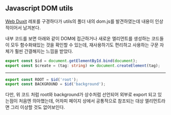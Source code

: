 ## Javascript DOM utils

[Web Duxit](https://github.com/boostcamp-2020/Project18-B-Web-Duxit) 레포를 구경하다가 utils의 폴더 내의 dom.js를 발견하였는데 내용이 인상적이어서 남겨본다.

내부 코드를 보면 아래와 같이 DOM에 접근하거나 새로운 엘리먼트를 생성하는 코드들이 모두 함수화돼있는 것을 확인할 수 있는데, 재사용하기도 편리하고 사용하는 구문 자체가 훨씬 간결해지는 느낌을 받았다.

```typescript
export const $id = document.getElementById.bind(document);
export const $create = (tag: string) => document.createElement(tag);
```
---
```typescript
export const ROOT = $id('root');
export const BACKGROUND = $id('background');
```
다만, 위 코드 처럼 root와 background가 상수처럼 선언되어 외부로 export 되고 있는점이 처음엔 의아했는데, 어차피 페이지 상에서 공통적으로 참조되는 대상 엘리먼트라면 그리 이상할 것도 없어보인다.
